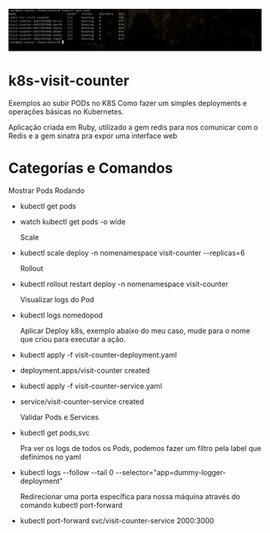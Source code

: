 ![Alt text](https://raw.githubusercontent.com/RufusCool/k8s-visit-counter/main/layout/k8s.png)
# k8s-visit-counter

  Exemplos ao subir PODs no K8S
  Como fazer um simples deployments e operações básicas no Kubernetes.

  Aplicação criada em Ruby, utilizado a gem redis para nos comunicar com o Redis e a gem sinatra pra expor uma interface web

# Categorías e Comandos

  Mostrar Pods Rodando
- kubectl get pods
- watch kubectl get pods -o wide

  Scale
- kubectl scale deploy -n nomenamespace visit-counter --replicas=6

  Rollout
- kubectl rollout restart deploy -n nomenamespace visit-counter

  Visualizar logs do Pod
- kubectl  logs nomedopod

  Aplicar Deploy k8s, exemplo abaixo do meu caso, mude para o nome que criou para executar a ação.
- kubectl apply -f visit-counter-deployment.yaml
- deployment.apps/visit-counter created

- kubectl apply -f visit-counter-service.yaml
- service/visit-counter-service created

  Validar Pods e Services
- kubectl get pods,svc

  Pra ver os logs de todos os Pods, podemos fazer um filtro pela label que definimos no yaml
- kubectl logs --follow --tail 0 --selector="app=dummy-logger-deployment"

  Redirecionar uma porta específica para nossa máquina através do comando kubectl port-forward
- kubectl port-forward svc/visit-counter-service 2000:3000
